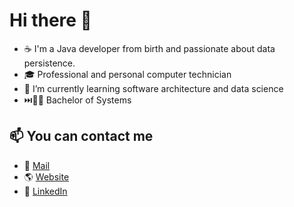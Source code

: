 # Hi there 👋
- ☕ I'm a Java developer from birth and passionate about data persistence.
- 🎓 Professional and personal computer technician
- 🌱 I’m currently learning software architecture and data science
- ⏭️🧑‍🎓 Bachelor of Systems


## 📫 You can contact me
- 📨 [Mail](mailto:franciscoruizlezcano@gmail.com "Mail")
- 🌎 [Website](https://franncode.web.app/ "Website")
- 💼 [LinkedIn](https://www.linkedin.com/in/franciscoruizlezcano/ "LinkedIn")


